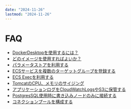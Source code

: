 ```yaml
---
date: "2024-11-26"
lastmod: "2024-11-26"
---
```


# FAQ
- [DockerDesktopを使用するには？](../local-env/docker-desktop/)　
- [どのイメージを使用すればよいか？](https://dgcp-ope.backlog.com/wiki/DGCP_APP_CONTAINER_RECEPT/%E3%82%B3%E3%83%B3%E3%83%86%E3%83%8A%E3%83%81%E3%83%BC%E3%83%A0%E7%AE%A1%E7%90%86%E3%81%AE%E3%83%99%E3%83%BC%E3%82%B9%E3%82%A4%E3%83%A1%E3%83%BC%E3%82%B8)　
- [パラメータストアを利用する](../deploy/manual/appx/parameterstore/)　
- [ECSサービスを複数のターゲットグループを登録する](./multi_targetg.html)　
- [ECS Execを利用する](./ecsexec.html)
- [TomcatのCPU、メモリのサイジング](../monitoring/ecsexec.html)
- [アプリケーションログをCloudWatchLogsやS3に保管する](../fluentbit/)
- [PostgresSQL使用時に書き込みノードのみに接続する](https://esq365.sharepoint.com/:p:/s/msteams_30dfd0/EQTdtUDPomhFiaUnGhcrWWQBcJlsMj0MpjXq7PLj2a64Gw?e=5kU6Kp)
- [コネクションプールを構成する](https://esq365.sharepoint.com/:p:/s/msteams_30dfd0/EQTdtUDPomhFiaUnGhcrWWQBcJlsMj0MpjXq7PLj2a64Gw?e=5kU6Kp)
